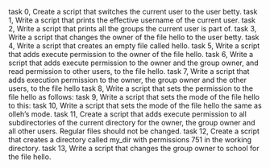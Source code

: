 task 0, Create a script that switches the current user to the user betty.
task 1, Write a script that prints the effective username of the current user.
task 2, Write a script that prints all the groups the current user is part of.
task 3, Write a script that changes the owner of the file hello to the user betty.
task 4, Write a script that creates an empty file called hello.
task 5, Write a script that adds execute permission to the owner of the file hello.
task 6, Write a script that adds execute permission to the owner and the group owner, and read permission to other users, to the file hello.
task 7, Write a script that adds execution permission to the owner, the group owner and the other users, to the file hello
task 8, Write a script that sets the permission to the file hello as follows:
task 9, Write a script that sets the mode of the file hello to this:
task 10, Write a script that sets the mode of the file hello the same as olleh’s mode.
task 11, Create a script that adds execute permission to all subdirectories of the current directory for the owner, the group owner and all other users. Regular files should not be changed.
task 12, Create a script that creates a directory called my_dir with permissions 751 in the working directory.
task 13, Write a script that changes the group owner to school for the file hello.
